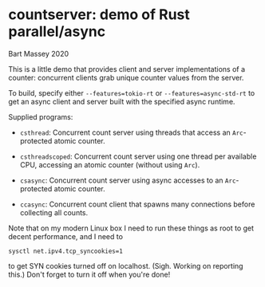 # countserver: demo of Rust parallel/async
Bart Massey 2020

This is a little demo that provides client and server
implementations of a counter: concurrent clients grab unique
counter values from the server.

To build, specify either `--features=tokio-rt` or
`--features=async-std-rt` to get an async client and server
built with the specified async runtime.

Supplied programs:

* `csthread`: Concurrent count server using threads that
  access an `Arc`-protected atomic counter.

* `csthreadscoped`: Concurrent count server using one thread per available CPU,
  accessing an atomic counter (without using `Arc`).

* `csasync`: Concurrent count server using async accesses to
  an `Arc`-protected atomic counter.

* `ccasync`: Concurrent count client that spawns many connections
  before collecting all counts.

Note that on my modern Linux box I need to run these things
as root to get decent performance, and I need to

    sysctl net.ipv4.tcp_syncookies=1

to get SYN cookies turned off on localhost. (Sigh. Working
on reporting this.) Don't forget to turn it off when you're done!
